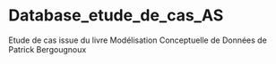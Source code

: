 # Database_etude_de_cas_AS
Etude de cas issue du livre Modélisation Conceptuelle de Données de Patrick Bergougnoux
